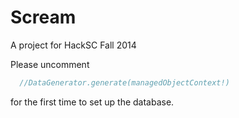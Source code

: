 Scream
======
A project for HackSC Fall 2014

Please uncomment 

```swift
  //DataGenerator.generate(managedObjectContext!)
```

for the first time to set up the database.

